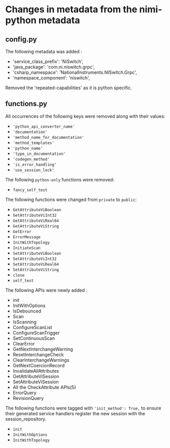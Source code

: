 # Changes in metadata from the nimi-python metadata

## config.py

The following metadata was added : 
- 'service_class_prefix': 'NiSwitch',
- 'java_package': 'com.ni.niswitch.grpc',
- 'csharp_namespace': 'NationalInstruments.NISwitch.Grpc',
- 'namespace_component': 'niswitch',

Removed the 'repeated-capabilities' as it is python specific.

## functions.py

All occurrences of the following keys were removed along with their values:
- `'python_api_converter_name'`
- `'documentation'`
- `'method_name_for_documentation'`
- `'method_templates'`
- `'python_name'`
- `'type_in_documentation'`
- `'codegen_method'`
- `'is_error_handling'`
- `'use_session_lock'`

The following `python-only` functions were removed:
- `fancy_self_test`

The following functions were changed from `private` to `public`:
- `GetAttributeViBoolean`
- `GetAttributeViInt32`
- `GetAttributeViReal64`
- `GetAttributeViString`
- `GetError`
- `ErrorMessage`
- `InitWithTopology`
- `InitiateScan`
- `SetAttributeViBoolean`
- `SetAttributeViInt32`
- `SetAttributeViReal64`
- `SetAttributeViString`
- `close`
- `self_test`

The following APIs were newly added :
- init
- InitWithOptions
- IsDebounced
- Scan
- IsScanning
- ConfigureScanList
- ConfigureScanTrigger
- SetContinuousScan
- ClearError
- GetNextInterchangeWarning
- ResetInterchangeCheck
- ClearInterchangeWarnings
- GetNextCoercionRecord
- InvalidateAllAttributes
- GetAttributeViSession
- SetAttributeViSession
- All the CheckAttribute APIs(5) 
- ErrorQuery
- RevisionQuery

The following functions were tagged with `'init_method': True,` to ensure their generated service handlers register the new session
with the session_repository.
- `init`
- `InitWithOptions`
- `InitWithTopology`